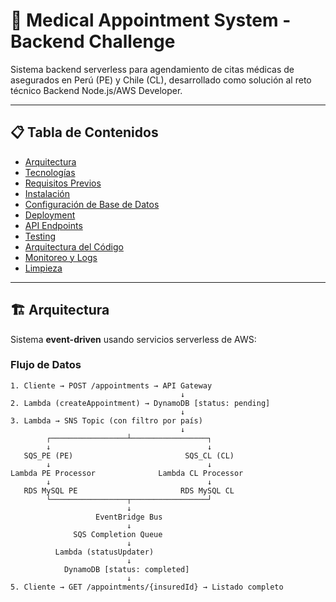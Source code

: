 # 🏥 Medical Appointment System - Backend Challenge

Sistema backend serverless para agendamiento de citas médicas de asegurados en Perú (PE) y Chile (CL), desarrollado como solución al reto técnico Backend Node.js/AWS Developer.

---

## 📋 Tabla de Contenidos

- [Arquitectura](#-arquitectura)
- [Tecnologías](#-tecnologías)
- [Requisitos Previos](#-requisitos-previos)
- [Instalación](#-instalación)
- [Configuración de Base de Datos](#-configuración-de-base-de-datos)
- [Deployment](#-deployment)
- [API Endpoints](#-api-endpoints)
- [Testing](#-testing)
- [Arquitectura del Código](#-arquitectura-del-código)
- [Monitoreo y Logs](#-monitoreo-y-logs)
- [Limpieza](#-limpieza)

---

## 🏗️ Arquitectura

Sistema **event-driven** usando servicios serverless de AWS:

### Flujo de Datos

```
1. Cliente → POST /appointments → API Gateway
                                      ↓
2. Lambda (createAppointment) → DynamoDB [status: pending]
                                      ↓
3. Lambda → SNS Topic (con filtro por país)
                                      ↓
        ┌─────────────────┴─────────────────┐
        ↓                                   ↓
   SQS_PE (PE)                         SQS_CL (CL)
        ↓                                   ↓
Lambda PE Processor              Lambda CL Processor
        ↓                                   ↓
   RDS MySQL PE                       RDS MySQL CL
        └─────────────────┬─────────────────┘
                          ↓
                   EventBridge Bus
                          ↓
              SQS Completion Queue
                          ↓
          Lambda (statusUpdater)
                          ↓
            DynamoDB [status: completed]
                          ↓
5. Cliente → GET /appointments/{insuredId} → Listado completo
```
